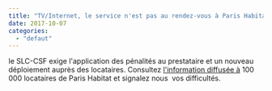 ```yaml
---
title: "TV/Internet, le service n'est pas au rendez-vous à Paris Habitat !"
date: 2017-10-07
categories: 
  - "defaut"
---
```


le SLC-CSF exige l'application des pénalités au prestataire et un nouveau déploiement auprès des locataires. Consultez [l'information diffusée à](http://www3.slc.asso.fr/wp-content/uploads/2017/10/Tract-PH-2017-TPS-VF.pdf) 100 000 locataires de Paris Habitat et signalez nous  vos difficultés.
